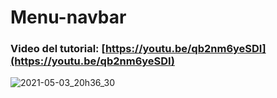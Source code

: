 # Menu-navbar
### Video del tutorial: [https://youtu.be/qb2nm6yeSDI](https://youtu.be/qb2nm6yeSDI)

![2021-05-03_20h36_30](https://user-images.githubusercontent.com/85034795/126053069-c1b39ae5-cead-4af7-b3d1-58baf692acd9.png)


